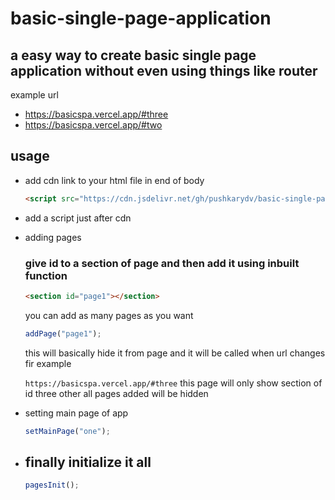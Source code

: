# basic-single-page-application

## a easy way to create basic single page application without even using things like router

example url

- https://basicspa.vercel.app/#three
- https://basicspa.vercel.app/#two

## usage

- add cdn link to your html file in end of body

  ```html
  <script src="https://cdn.jsdelivr.net/gh/pushkarydv/basic-single-page-application@main/index.js"></script>
  ```

- add a script just after cdn

- adding pages

  <h3> give id to a section of page and then add it using inbuilt function </h3>

  ```html
  <section id="page1"></section>
  ```

  you can add as many pages as you want

  ```js
  addPage("page1");
  ```

  this will basically hide it from page and it will be called when url changes fir example

  `https://basicspa.vercel.app/#three`
  this page will only show section of id three other all pages added will be hidden

- setting main page of app

  ```js
  setMainPage("one");
  ```

- ## finally initialize it all

  ```js
  pagesInit();
  ```
